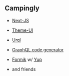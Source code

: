 ## Campingly

- [Next-JS](https://nextjs.org/)

- [Theme-UI](https://theme-ui.com/)

- [Urql](https://formidable.com/open-source/urql/docs/)

- [GraphQL code generator](https://graphql-code-generator.com/)

- [Formik](https://formik.org/) w/ [Yup](https://github.com/jquense/yup)

- and friends
